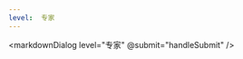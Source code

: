 ```yaml
---
level:  专家
---
```


<script setup>
import { ref, nextTick } from 'vue'
import { getQuestions, selectQuestionsForLevel } from '../../../utils/parseQuestions.js'
import componentMarkdown from '../components/componentMarkdown.vue'
import markdownDialog from '../components/markdownDialog.vue'

const questions = ref([])
const vis = ref(true)
const questionInit = (proportion) => {
  const list = getQuestions()
  questions.value = selectQuestionsForLevel(list, '专家', proportion)
}
const handleSubmit = (v) => {
  vis.value = false
  questionInit(v)
  const time = setTimeout(_ => {
    vis.value = true
    clearTimeout(time)
  })
}
questionInit()
</script>
<markdownDialog level="专家" @submit="handleSubmit"  />
<componentMarkdown v-if="vis" :data="questions" />
